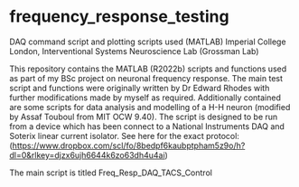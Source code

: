 # frequency_response_testing
DAQ command script and plotting scripts used (MATLAB)
Imperial College London, Interventional Systems Neuroscience Lab (Grossman Lab)

This repository contains the MATLAB (R2022b) scripts and functions used as part of my BSc project on neuronal frequency response.
The main test script and functions were originally written by Dr Edward Rhodes with further modifications made by myself as required.
Additionally contained are some scripts for data analysis and modelling of a H-H neuron (modified by Assaf Touboul from MIT OCW 9.40).
The script is designed to be run from a device which has been connect to a National Instruments DAQ and Soterix linear current isolator.
See here for the exact protocol: (https://www.dropbox.com/scl/fo/8bedpf6kaubptpham5z9o/h?dl=0&rlkey=djzx6ujh6644k6zo63dh4u4ai)

The main script is titled Freq_Resp_DAQ_TACS_Control
